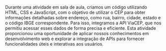 Durante uma atividade em sala de aula, criamos um código utilizando HTML, CSS e JavaScript, com o objetivo de utilizar o CEP para obter informações detalhadas sobre endereço, como rua, bairro, cidade, estado e o código IBGE correspondente. Para isso, integramos a API ViaCEP, que nos permitiu acessar esses dados de forma precisa e eficiente. Esta atividade proporcionou uma oportunidade de aplicar nossos conhecimentos em desenvolvimento web e explorar a integração de APIs para fornecer funcionalidades úteis e interativas aos usuários.
